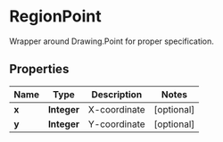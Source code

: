 

# RegionPoint

Wrapper around Drawing.Point for proper specification.

## Properties

| Name | Type | Description | Notes |
|------------ | ------------- | ------------- | -------------|
|**x** | **Integer** | X-coordinate |  [optional] |
|**y** | **Integer** | Y-coordinate |  [optional] |



